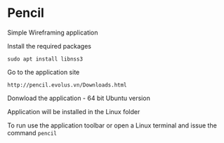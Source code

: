 # Pencil

Simple Wireframing application

Install the required packages
```
sudo apt install libnss3
```

Go to the application site

```
http://pencil.evolus.vn/Downloads.html
```

Donwload the application - 64 bit Ubuntu version

Application will be installed in the Linux folder

To run use the application toolbar or open a Linux terminal and issue the command `pencil`

